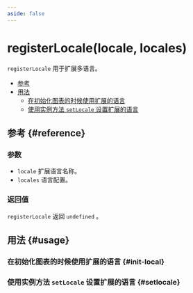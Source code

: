```yaml
---
aside: false
---
```


# registerLocale(locale, locales)
`registerLocale` 用于扩展多语言。

<!--@include: @/@views/api/chart/registerLocale/api.md-->

- [参考](#reference)
- [用法](#usage)
  - [在初始化图表的时候使用扩展的语言](#init-local)
  - [使用实例方法 `setLocale` 设置扩展的语言](#setlocale)

## 参考 {#reference}
<!--@include: @/@views/api/chart/registerLocale/reference.md-->

### 参数
- `locale` 扩展语言名称。
- `locales` 语言配置。

### 返回值
`registerLocale` 返回 `undefined` 。

## 用法 {#usage}
<script setup>
import InitOptionsLocaleExtension from '../../@views/api/samples/init-options-locale-extension/index.vue'
import SetLocaleExtension from '../../@views/api/samples/setLocale-extension/index.vue'
</script>

### 在初始化图表的时候使用扩展的语言 {#init-local}
<InitOptionsLocaleExtension />

### 使用实例方法 `setLocale` 设置扩展的语言 {#setlocale}
<SetLocaleExtension />
